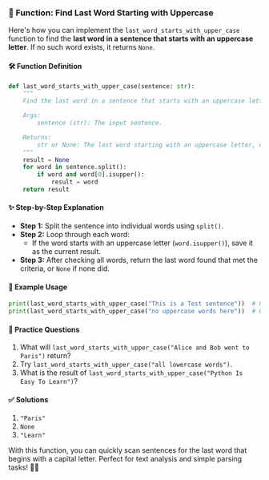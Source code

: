 
### 🔎 Function: Find Last Word Starting with Uppercase

Here's how you can implement the `last_word_starts_with_upper_case` function to find the **last word in a sentence that starts with an uppercase letter**. If no such word exists, it returns `None`.

#### 🛠️ Function Definition

```python
def last_word_starts_with_upper_case(sentence: str):
    """
    Find the last word in a sentence that starts with an uppercase letter.

    Args:
        sentence (str): The input sentence.

    Returns:
        str or None: The last word starting with an uppercase letter, or None if no such word exists.
    """
    result = None
    for word in sentence.split():
        if word and word[0].isupper():
            result = word
    return result
```


#### ✨ Step-by-Step Explanation

- **Step 1:** Split the sentence into individual words using `split()`.
- **Step 2:** Loop through each word:
    - If the word starts with an uppercase letter (`word.isupper()`), save it as the current result.
- **Step 3:** After checking all words, return the last word found that met the criteria, or `None` if none did.


#### 🚦 Example Usage

```python
print(last_word_starts_with_upper_case("This is a Test sentence"))  # Output: "Test"
print(last_word_starts_with_upper_case("no uppercase words here"))  # Output: None
```


#### 📝 Practice Questions

1. What will `last_word_starts_with_upper_case("Alice and Bob went to Paris")` return?
2. Try `last_word_starts_with_upper_case("all lowercase words")`.
3. What is the result of `last_word_starts_with_upper_case("Python Is Easy To Learn")`?

#### ✅ Solutions

1. `"Paris"`
2. `None`
3. `"Learn"`

With this function, you can quickly scan sentences for the last word that begins with a capital letter. Perfect for text analysis and simple parsing tasks! 🐍💡


